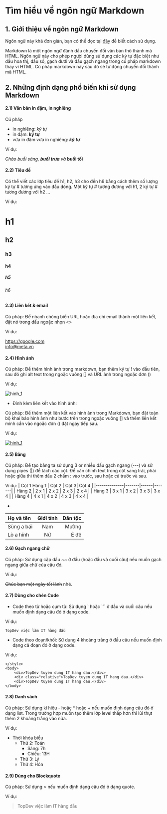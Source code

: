 # **Tìm hiểu về ngôn ngữ Markdown** 

## 1. Giới thiệu về ngôn ngữ Markdown 

Ngôn ngữ này khá đơn giản, bạn có thể đọc tại [đây](https://daringfireball.net/projects/markdown/syntax) để biết cách sử dụng.

Markdown là một ngôn ngữ đánh dấu chuyển đổi văn bản thô thành mã HTML. Ngôn ngữ này cho phép người dùng sử dụng các ký tự đặc biệt như dấu hoa thị, dấu số, gạch dưới và dấu gạch ngang trong cú pháp markdown thay vì HTML. Cú pháp markdown này sau đó sẽ tự động chuyển đổi thành mã HTML.

## 2. Những định dạng phổ biến khi sử dụng Markdown

#### 2.1) Văn bản in đậm, in nghiêng

Cú pháp
- in nghiêng: *ký tự*
- in đậm: **ký tự**
- vừa in đậm vừa in nghiêng: ***ký tự*** 

Ví dụ: 

*Chào buổi sáng, ***buổi trưa*** và* **buổi tối**

#### 2.2) Tiêu đề
 Có thể viết các lớp tiêu đề h1, h2, h3 cho đến h6 bằng cách thêm số lượng ký tự # tương ứng vào đầu dòng. Một ký tự # tương đương với h1, 2 ký tự # tương đương với h2 ...

Ví dụ:
# h1
## h2
### h3
#### h4
##### h5
###### h6

#### 2.3) Liên kết & email

Cú pháp: Để nhanh chóng biến URL hoặc địa chỉ email thành một liên kết, đặt nó trong dấu ngoặc nhọn <>

Ví dụ: 

<https://google.com>  
<info@meta.vn>

#### 2.4) Hình ảnh
Cú pháp: Để thêm hình ảnh trong markdown, bạn thêm ký tự ! vào đầu tiên, sau đó ghi alt text trong ngoặc vuông [] và URL ảnh trong ngoặc đơn ()

Ví dụ:

![hinh_1](https://dongphucgiadinh.com/wp-content/uploads/2022/09/logo-dai-hoc-bach-khoa.png)

* Đính kèm liên kết vào hình ảnh: 

Cú pháp: Để thêm một liên kết vào hình ảnh trong Markdown, bạn đặt toàn bộ khai báo hình ảnh như bước trên trong ngoặc vuông [] và thêm liên kết mình cần vào ngoặc đơn () đặt ngay tiếp sau.

Ví dụ: 

[![hinh_1](https://dongphucgiadinh.com/wp-content/uploads/2022/09/logo-dai-hoc-bach-khoa.png)](https://facebook.com/)

#### 2.5) Bảng

Cú pháp: Để tạo bảng ta sử dụng 3 or nhiều dấu gạch ngang (---) và sử dụng pipes (|) để tách các cột. Để căn chỉnh text trong cột sang trái, phải hoặc giữa thì thêm dấu 2 chấm : vào trước, sau hoặc cả trước và sau.

Ví dụ: 
| Cột 1 Hàng 1 | Cột 2 | Cột 3| Cột 4 |
|--------------|-------|------|-------|
| Hàng 2 | 2 x 1 | 2 x 2 | 2 x 3 | 2 x 4 |
| Hàng 3 | 3 x 1 | 3 x 2 | 3 x 3 | 3 x 4 |
| Hàng 4 | 4 x 1 | 4 x 2 | 4 x 3 | 4 x 4 |

-
|Họ và tên | Giới tính|Dân tộc|
|:---|:----------------:|----:|
|Sùng a bái | Nam|Mường|
|Lò a hính|Nữ|Ê đê|

#### 2.6) Gạch ngang chữ

Cú pháp: Sử dụng cặp dấu ~~ ở đầu (hoặc đầu và cuối câu) nếu muốn gạch ngang giữa chữ của câu đó.

Ví dụ:   
 
 ~~Chúc bạn một ngày tốt lành~~ nhé.

#### 2.7) Dùng cho chèn Code
- Code theo từ hoặc cụm từ: Sử dụng ` hoặc ``` ở đầu và cuối câu nếu muốn định dạng câu đó ở dạng code.

Ví dụ: 

`TopDev việc làm IT hàng đầu`  
-   Code theo đoạn/khối: Sử dụng 4 khoảng trắng ở đầu câu      nếu muốn định dạng cả đoạn đó ở dạng code.

Ví dụ: 

    </style>
    <body>
        <div>TopDev tuyen dung IT hang dau.</div>
        <div class="relative">TopDev tuyen dung IT hang dau.</div>
        <div>TopDev tuyen dung IT hang dau.</div>
    </body>

#### 2.8) Danh sách
Cú pháp: Sử dụng kí hiệu - hoặc * hoặc + nếu muốn định dạng câu đó ở dạng list. Trong trường hợp muốn tạo thêm lớp level thấp hơn thì lùi thụt thêm 2 khoảng trắng vào nữa.

Ví dụ: 
- Thời khóa biểu
  - Thứ 2: Toán
    + Sáng: 7h
    - Chiều: 13H
  * Thứ 3: Lý    
  + Thứ 4: Hóa

#### 2.9) Dùng cho Blockquote
 Cú pháp: Sử dụng > nếu muốn định dạng câu đó ở dạng quote.

Ví dụ: 
> TopDev việc làm IT hàng đầu







